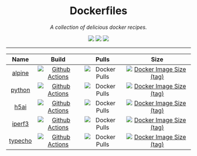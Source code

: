 <div align="center">

# Dockerfiles

*A collection of delicious docker recipes.*

[![](https://img.shields.io/github/license/lvillis/Dockerfiles?style=flat-square)](https://github.com/lvillis/Dockerfiles)
[![](https://img.shields.io/github/repo-size/lvillis/Dockerfiles?style=flat-square&color=328657)](https://github.com/lvillis/Dockerfiles)
[![](https://img.shields.io/github/last-commit/lvillis/Dockerfiles?style=flat-square&label=commits)](https://github.com/lvillis/Dockerfiles)

</div>

---

|                                 Name                                  |                                                                                                    Build                                                                                                    |                                            Pulls                                            |                                                                       Size                                                                        |
|:---------------------------------------------------------------------:|:-----------------------------------------------------------------------------------------------------------------------------------------------------------------------------------------------------------:|:-------------------------------------------------------------------------------------------:|:-------------------------------------------------------------------------------------------------------------------------------------------------:|
|  [alpine](https://github.com/lvillis/Dockerfiles/tree/master/python)  | [![Github Actions](https://img.shields.io/github/actions/workflow/status/lvillis/Dockerfiles/docker-publish-python3.11.2-alpine3.17.yml?style=flat-square)](https://github.com/lvillis/Dockerfiles/actions) |    ![Docker Pulls](https://img.shields.io/docker/pulls/lvillis/alpine?style=flat-square)    | [![Docker Image Size (tag)](https://img.shields.io/docker/image-size/lvillis/python/3.11.2-alpine3.17?style=flat-square)](https://hub.docker.com) |
|  [python](https://github.com/lvillis/Dockerfiles/tree/master/python)  | [![Github Actions](https://img.shields.io/github/actions/workflow/status/lvillis/Dockerfiles/docker-publish-python3.11.3-alpine3.18.yml?style=flat-square)](https://github.com/lvillis/Dockerfiles/actions) |    ![Docker Pulls](https://img.shields.io/docker/pulls/lvillis/python?style=flat-square)    | [![Docker Image Size (tag)](https://img.shields.io/docker/image-size/lvillis/python/3.11.3-alpine3.18?style=flat-square)](https://hub.docker.com) |
|    [h5ai](https://github.com/lvillis/Dockerfiles/tree/master/h5ai)    |          [![Github Actions](https://img.shields.io/github/actions/workflow/status/lvillis/Dockerfiles/docker-publish-h5ai.yml?style=flat-square)](https://github.com/lvillis/Dockerfiles/actions)           | ![Docker Pulls](https://img.shields.io/docker/pulls/lvillis/serverstatus?style=flat-square) |       [![Docker Image Size (tag)](https://img.shields.io/docker/image-size/lvillis/h5ai/latest?style=flat-square)](https://hub.docker.com)        |
|  [iperf3](https://github.com/lvillis/Dockerfiles/tree/master/iperf3)  |         [![Github Actions](https://img.shields.io/github/actions/workflow/status/lvillis/Dockerfiles/docker-publish-iperf3.yml?style=flat-square)](https://github.com/lvillis/Dockerfiles/actions)          |    ![Docker Pulls](https://img.shields.io/docker/pulls/lvillis/iperf3?style=flat-square)    |      [![Docker Image Size (tag)](https://img.shields.io/docker/image-size/lvillis/iperf3/latest?style=flat-square)](https://hub.docker.com)       |
| [typecho](https://github.com/lvillis/Dockerfiles/tree/master/typecho) |         [![Github Actions](https://img.shields.io/github/actions/workflow/status/lvillis/Dockerfiles/docker-publish-typecho.yml?style=flat-square)](https://github.com/lvillis/Dockerfiles/actions)         |   ![Docker Pulls](https://img.shields.io/docker/pulls/lvillis/typecho?style=flat-square)    |      [![Docker Image Size (tag)](https://img.shields.io/docker/image-size/lvillis/typecho/latest?style=flat-square)](https://hub.docker.com)      |


